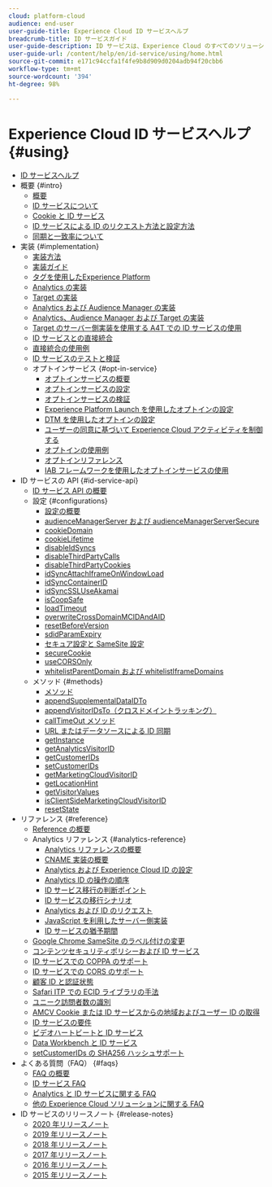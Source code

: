 ```yaml
---
cloud: platform-cloud
audience: end-user
user-guide-title: Experience Cloud ID サービスヘルプ
breadcrumb-title: ID サービスガイド
user-guide-description: ID サービスは、Experience Cloud のすべてのソリューションで訪問者を識別する永続的な汎用 ID を提供します。このサービスを、Analytics、Audience Manager、Target などのサービスや、その他の Experience Cloud のソリューションまたは機能の ID 生成コードの代わりに使用できます。
user-guide-url: /content/help/en/id-service/using/home.html
source-git-commit: e171c94ccfa1f4fe9b8d909d0204adb94f20cbb6
workflow-type: tm+mt
source-wordcount: '394'
ht-degree: 98%

---
```



# Experience Cloud ID サービスヘルプ {#using}

+ [ID サービスヘルプ](home.md)
+ 概要 {#intro}
   + [概要](introduction/overview.md)
   + [ID サービスについて](introduction/about-id-service.md)
   + [Cookie と ID サービス](introduction/cookies.md)
   + [ ID サービスによる ID のリクエスト方法と設定方法](introduction/id-request.md)
   + [同期と一致率について](introduction/match-rates.md)
+ 実装 {#implementation}
   + [実装方法](implementation-guides/implementation-methods.md)
   + [実装ガイド](implementation-guides/implementation-guides.md)
   + [タグを使用したExperience Platform](implementation-guides/ecid-implement-with-launch.md)
   + [Analytics の実装](implementation-guides/setup-analytics.md)
   + [Target の実装](implementation-guides/setup-target.md)
   + [Analytics および Audience Manager の実装](implementation-guides/setup-aam-analytics.md)
   + [Analytics、Audience Manager および Target の実装](implementation-guides/setup-aam-analytics-target.md)
   + [Target のサーバー側実装を使用する A4T での ID サービスの使用](implementation-guides/ecid-a4t-target.md)
   + [ID サービスとの直接統合](implementation-guides/direct-integration.md)
   + [直接統合の使用例](implementation-guides/direct-integration-examples.md)
   + [ ID サービスのテストと検証](implementation-guides/test-verify.md)
   + オプトインサービス {#opt-in-service}
      + [オプトインサービスの概要](implementation-guides/opt-in-service/optin-overview.md)
      + [オプトインサービスの設定](implementation-guides/opt-in-service/getting-started.md)
      + [オプトインサービスの検証](implementation-guides/opt-in-service/testing-optin-and-iab-plugin.md)
      + [Experience Platform Launch を使用したオプトインの設定](implementation-guides/opt-in-service/launch.md)
      + [DTM を使用したオプトインの設定](implementation-guides/opt-in-service/optin-dtm.md)
      + [ユーザーの同意に基づいて Experience Cloud アクティビティを制御する](implementation-guides/opt-in-service/use-opt-in-to-control-experience-cloud-activities-based-on-user-consent.md)
      + [オプトインの使用例](implementation-guides/opt-in-service/use-cases.md)
      + [オプトインリファレンス](implementation-guides/opt-in-service/api.md)
      + [IAB フレームワークを使用したオプトインサービスの使用](implementation-guides/opt-in-service/iab.md)
+ ID サービスの API {#id-service-api}
   + [ID サービス API の概要](library/library.md)
   + 設定 {#configurations}
      + [設定の概要](library/function-vars/function-vars.md)
      + [audienceManagerServer および audienceManagerServerSecure](library/function-vars/subdomain-config.md)
      + [cookieDomain](library/function-vars/cookiedomain.md)
      + [cookieLifetime](library/function-vars/cookielifetime.md)
      + [disableIdSyncs](library/function-vars/disableidsync.md)
      + [disableThirdPartyCalls](library/function-vars/disablethirdpartycalls.md)
      + [disableThirdPartyCookies](library/function-vars/disable-cookies.md)
      + [idSyncAttachIframeOnWindowLoad](library/function-vars/idsyncattachiframeonwindowload.md)
      + [idSyncContainerID](library/function-vars/idsyncontainerid.md)
      + [idSyncSSLUseAkamai](library/function-vars/idsyncssluseakamai.md)
      + [isCoopSafe](library/function-vars/coopsafe.md)
      + [loadTimeout](library/function-vars/loadtimeout.md)
      + [overwriteCrossDomainMCIDAndAID](library/function-vars/overwrite-visitor-id.md)
      + [resetBeforeVersion](library/function-vars/resetbeforeversion.md)
      + [sdidParamExpiry](library/function-vars/sdidparamexpiry.md)
      + [セキュア設定と SameSite 設定](library/function-vars/secure-samesite-config.md)
      + [secureCookie](library/function-vars/securecookie.md)
      + [useCORSOnly](library/function-vars/use-cors-only.md)
      + [whitelistParentDomain および whitelistIframeDomains](library/function-vars/whitelistdomain.md)
   + メソッド {#methods}
      + [メソッド](library/get-set/get-set.md)
      + [appendSupplementalDataIDTo](library/get-set/appendsupplementaldataidto.md)
      + [appendVisitorIDsTo（クロスドメイントラッキング）](library/get-set/appendvisitorid.md)
      + [callTimeOut メソッド](library/get-set/timeout-functions.md)
      + [URL またはデータソースによる ID 同期](library/get-set/idsync.md)
      + [getInstance](library/get-set/getinstance.md)
      + [getAnalyticsVisitorID](library/get-set/getanalyticsvisitorid.md)
      + [getCustomerIDs](library/get-set/getcustomerids.md)
      + [setCustomerIDs](library/get-set/setcustomerids.md)
      + [getMarketingCloudVisitorID](library/get-set/getmcvid.md)
      + [getLocationHint](library/get-set/getlocationhint.md)
      + [getVisitorValues](library/get-set/getvisitorvalues.md)
      + [isClientSideMarketingCloudVisitorID](library/get-set/client-side-id.md)
      + [resetState](library/get-set/resetstate.md)
+ リファレンス {#reference}
   + [Reference の概要](reference/reference.md)
   + Analytics リファレンス {#analytics-reference}
      + [Analytics リファレンスの概要](reference/analytics-reference/analytics-reference.md)
      + [CNAME 実装の概要](reference/analytics-reference/cname.md)
      + [Analytics および Experience Cloud ID の設定](reference/analytics-reference/analytics-ids.md)
      + [Analytics ID の操作の順序](reference/analytics-reference/analytics-order-of-operations.md)
      + [ID サービス移行の判断ポイント](reference/analytics-reference/migration-decisions.md)
      + [ID サービスの移行シナリオ](reference/analytics-reference/migration-scenarios.md)
      + [Analytics および ID のリクエスト](reference/analytics-reference/legacy-analytics.md)
      + [JavaScript を利用したサーバー側実装](reference/analytics-reference/server-side.md)
      + [ID サービスの猶予期間](reference/analytics-reference/grace-period.md)
   + [Google Chrome SameSite のラベル付けの変更](reference/chrome-samesite-labelling.md)
   + [コンテンツセキュリティポリシーおよび ID サービス](reference/csp.md)
   + [ID サービスでの COPPA のサポート](reference/coppa.md)
   + [ID サービスでの CORS のサポート](reference/cors.md)
   + [顧客 ID と認証状態](reference/authenticated-state.md)
   + [Safari ITP での ECID ライブラリの手法](reference/ecid-library-methods.md)
   + [ユニーク訪問者数の識別](reference/unique-vis-method.md)
   + [AMCV Cookie または ID サービスからの地域およびユーザー ID の取得](reference/regions.md)
   + [ID サービスの要件](reference/requirements.md)
   + [ビデオハートビートと ID サービス](reference/heartbeat.md)
   + [Data Workbench と ID サービス](reference/dwb.md)
   + [setCustomerIDs の SHA256 ハッシュサポート](reference/hashing-support.md)
+ よくある質問（FAQ） {#faqs}
   + [FAQ の概要](faq-intro/faq-intro.md)
   + [ID サービス FAQ](faq-intro/faq.md)
   + [Analytics と ID サービスに関する FAQ](faq-intro/analytics-faq.md)
   + [他の Experience Cloud ソリューションに関する FAQ](faq-intro/other-faq.md)
+ ID サービスのリリースノート {#release-notes}
   + [2020 年リリースノート](release-notes/release-notes.md)
   + [2019 年リリースノート](release-notes/notes-2019.md)
   + [2018 年リリースノート](release-notes/notes-2018.md)
   + [2017 年リリースノート](release-notes/notes-2017.md)
   + [2016 年リリースノート](release-notes/notes-2016.md)
   + [2015 年リリースノート](release-notes/notes-2015.md)
